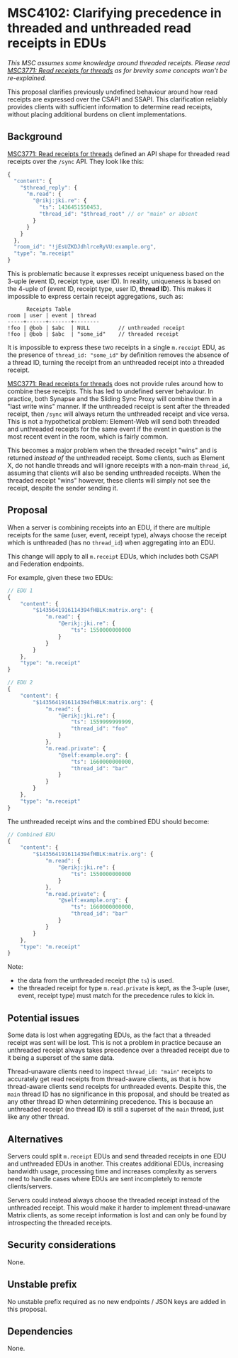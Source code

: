 # MSC4102: Clarifying precedence in threaded and unthreaded read receipts in EDUs

*This MSC assumes some knowledge around threaded receipts. Please read
[MSC3771: Read receipts for threads](https://github.com/matrix-org/matrix-spec-proposals/blob/main/proposals/3771-read-receipts-for-threads.md)
as for brevity some concepts won't be re-explained.*

This proposal clarifies previously undefined behaviour around how read receipts are expressed over
the CSAPI and SSAPI. This clarification reliably provides clients with sufficient information to
determine read receipts, without placing additional burdens on client implementations.

## Background

[MSC3771: Read receipts for threads](https://github.com/matrix-org/matrix-spec-proposals/blob/main/proposals/3771-read-receipts-for-threads.md)
defined an API shape for threaded read receipts over the `/sync` API. They look like this:
```js
{
  "content": {
    "$thread_reply": {
      "m.read": {
        "@rikj:jki.re": {
          "ts": 1436451550453,
          "thread_id": "$thread_root" // or "main" or absent
        }
      }
    }
  },
  "room_id": "!jEsUZKDJdhlrceRyVU:example.org",
  "type": "m.receipt"
}
```

This is problematic because it expresses receipt uniqueness based on the 3-uple (event ID, receipt type, user ID).
In reality, uniqueness is based on the 4-uple of (event ID, receipt type, user ID, **thread ID**). This makes it
impossible to express certain receipt aggregations, such as:
```
      Receipts Table
room | user | event | thread
-----+------+-------+--------
!foo | @bob | $abc  | NULL         // unthreaded receipt
!foo | @bob | $abc  | "some_id"    // threaded receipt
```
It is impossible to express these two receipts in a single `m.receipt` EDU, as the presence of `thread_id: "some_id"`
by definition removes the absence of a thread ID, turning the receipt from an unthreaded receipt into a threaded receipt.

[MSC3771: Read receipts for threads](https://github.com/matrix-org/matrix-spec-proposals/blob/main/proposals/3771-read-receipts-for-threads.md)
does not provide rules around how to combine these receipts. This has led to undefined server behaviour. In practice,
both Synapse and the Sliding Sync Proxy will combine them in a "last write wins" manner. If the unthreaded receipt is
sent after the threaded receipt, then `/sync` will always return the unthreaded receipt and vice versa. This is not a
hypothetical problem: Element-Web will send both threaded and unthreaded receipts for the same event if the event in
question is the most recent event in the room, which is fairly common.

This becomes a major problem when the threaded receipt "wins" and is returned _instead of_ the unthreaded receipt.
Some clients, such as Element X, do not handle threads and will ignore receipts with a non-main `thread_id`, assuming that
clients will also be sending unthreaded receipts. When the threaded receipt "wins" however, these clients will simply
not see the receipt, despite the sender sending it.

## Proposal

When a server is combining receipts into an EDU, if there are multiple receipts for the same (user, event, receipt type), always
choose the receipt which is unthreaded (has no `thread_id`) when aggregating into an EDU.

This change will apply to all `m.receipt` EDUs, which includes both CSAPI and Federation endpoints.

For example, given these two EDUs:
```js
// EDU 1
{
    "content": {
        "$1435641916114394fHBLK:matrix.org": {
            "m.read": {
                "@erikj:jki.re": {
                    "ts": 1550000000000
                }
            }
        }
    },
    "type": "m.receipt"
}

// EDU 2
{
    "content": {
        "$1435641916114394fHBLK:matrix.org": {
            "m.read": {
                "@erikj:jki.re": {
                    "ts": 1559999999999,
                    "thread_id": "foo"
                }
            },
            "m.read.private": {
                "@self:example.org": {
                    "ts": 1660000000000,
                    "thread_id": "bar"
                }
            }
        }
    },
    "type": "m.receipt"
}
```
The unthreaded receipt wins and the combined EDU should become:
```js
// Combined EDU
{
    "content": {
        "$1435641916114394fHBLK:matrix.org": {
            "m.read": {
                "@erikj:jki.re": {
                    "ts": 1550000000000
                }
            },
            "m.read.private": {
                "@self:example.org": {
                    "ts": 1660000000000,
                    "thread_id": "bar"
                }
            }
        }
    },
    "type": "m.receipt"
}
```
Note:
 - the data from the unthreaded receipt (the `ts`) is used.
 - the threaded receipt for type `m.read.private` is kept, as the 3-uple (user, event, receipt type) must match
   for the precedence rules to kick in.

## Potential issues

Some data is lost when aggregating EDUs, as the fact that a threaded receipt was sent will be lost. This is not a
problem in practice because an unthreaded receipt always takes precedence over a threaded receipt due to it
being a superset of the same data.

Thread-unaware clients need to inspect `thread_id: "main"` receipts to accurately get read receipts from thread-aware
clients, as that is how thread-aware clients send receipts for unthreaded events. Despite this, the
`main` thread ID has no significance in this proposal, and should be treated as any other thread ID when determining
precedence. This is because an unthreaded receipt (no thread ID) is still a superset of the `main` thread, just like
any other thread.

## Alternatives

Servers could split `m.receipt` EDUs and send threaded receipts in one EDU and unthreaded EDUs in another. This
creates additional EDUs, increasing bandwidth usage, processing time and increases complexity as servers need to
handle cases where EDUs are sent incompletely to remote clients/servers.

Servers could instead always choose the threaded receipt instead of the unthreaded receipt. This would make it
harder to implement thread-unaware Matrix clients, as some receipt information is lost and can only be found by
introspecting the threaded receipts.

## Security considerations

None.

## Unstable prefix

No unstable prefix required as no new endpoints / JSON keys are added in this proposal.

## Dependencies

None.
